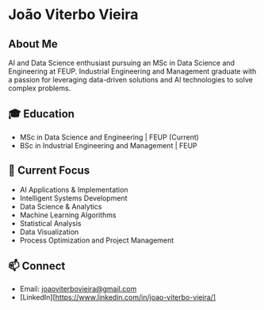 # João Viterbo Vieira

## About Me
AI and Data Science enthusiast pursuing an MSc in Data Science and Engineering at FEUP. Industrial Engineering and Management graduate with a passion for leveraging data-driven solutions and AI technologies to solve complex problems.

## 🎓 Education
- MSc in Data Science and Engineering | FEUP (Current)
- BSc in Industrial Engineering and Management | FEUP

## 🔭 Current Focus
- AI Applications & Implementation
- Intelligent Systems Development
- Data Science & Analytics
- Machine Learning Algorithms
- Statistical Analysis
- Data Visualization
- Process Optimization and Project Management

## 📫 Connect
- Email: joaoviterbovieira@gmail.com
- [LinkedIn][https://www.linkedin.com/in/joao-viterbo-vieira/]

<!---
joao-viterbo-vieira/joao-viterbo-vieira is a ✨ special ✨ repository because its `README.md` (this file) appears on your GitHub profile.
You can click the Preview link to take a look at your changes.
--->
